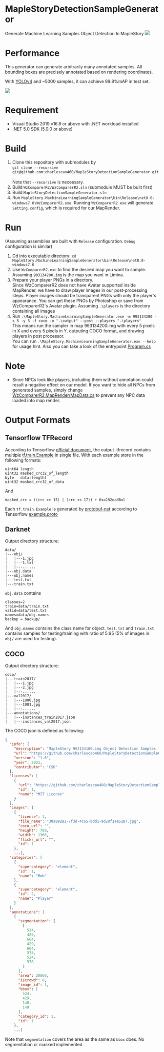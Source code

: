 # MapleStoryDetectionSampleGenerator
Generate Machine Learning Samples Object Detection In MapleStory
![](https://github.com/charlescao460/MapleStoryDetectionSampleGenerator/blob/master/pictures/result.png)



# Performance
This generator can generate arbitrarily many annotated samples. All bounding boxes are precisely annotated based on rendering coordinates.

With [YOLOv4](https://github.com/AlexeyAB/darknet/blob/master/cfg/yolov4-custom.cfg) and ~5000 samples, it can achieve 99.8%mAP in test set.


![](https://github.com/charlescao460/MapleStoryDetectionSampleGenerator/blob/master/pictures/chart_yolov4-custom.png)

# Requirement
* Visual Studio 2019 v16.8 or above with .NET workload installed
* .NET 5.0 SDK (5.0.0 or above)

# Build
1. Clone this repository with submodules by </br> `git clone --recursive git@github.com:charlescao460/MapleStoryDetectionSampleGenerator.git`. </br>Note that `--recursive` is necessary.
2. Build `WzComparerR2/WzComparerR2.sln` (submodule MUST be built first)
3. Build `MapleStoryDetectionSampleGenerator.sln`
4. Run `MapleStory.MachineLearningSampleGenerator\bin\Release\net8.0-windows7.0\WzComparerR2.exe`. Running `WzComparerR2.exe` will generate `Setting.config`, which is required for our MapRender.

# Run
(Assuming assemblies are built with `Release` configuration. `Debug` configuration is similar)
1. Cd into executable directory: `cd MapleStory.MachineLearningSampleGenerator\bin\Release\net8.0-windows7.0`
2. Use `WzComparerR2.exe` to find the desired map you want to sample. Assuming `993134200.img` is the map you want in Limina.
3. Prepare your player PNGs in a directory. </br>Since WzComparerR2 does not have Avatar supported inside MapRender, we have to draw player images in our post-processing steps. Player images should be transparent PNGs with only the player's appearance. You can get these PNGs by Photoshop or save from WzComparerR2's Avatar plugin. Assuming `.\players` is the directory containing all images
4. Run ```.\MapleStory.MachineLearningSampleGenerator.exe -m 993134200 -x 5 -y 5 -f coco -o ".\output" --post --players ".\players"```</br>
This means run the sampler in map 993134200.img with every 5 pixels in X and every 5 pixels in Y, outputing COCO format, and drawing players in post processor. </br>
You can run `.\MapleStory.MachineLearningSampleGenerator.exe --help` for usage hint. Also you can take a look of the entrypoint [Program.cs](https://github.com/charlescao460/MapleStoryDetectionSampleGenerator/blob/master/MapleStory.MachineLearningSampleGenerator/Program.cs)

# Note
* Since NPCs look like players, including them without annotation could result a negative effect on our model. If you want to hide all NPCs from generated samples, simply change [WzComparerR2.MapRender/MapData.cs](https://github.com/Kagamia/WzComparerR2/blob/master/WzComparerR2.MapRender/MapData.cs) to prevent any NPC data loaded into map render. 

# Output Formats
## Tensorflow TFRecord
According to Tensorflow [official document](https://www.tensorflow.org/tutorials/load_data/tfrecord#tfrecords_format_details), the output .tfrecord contains multiple [tf.train.Example](https://www.tensorflow.org/api_docs/python/tf/train/Example) in single file. With each example store in the following formats:

```
uint64 length
uint32 masked_crc32_of_length
byte   data[length]
uint32 masked_crc32_of_data
```
And
```
masked_crc = ((crc >> 15) | (crc << 17)) + 0xa282ead8ul
```
Each `tf.train.Example` is generated by [protobuf-net](https://github.com/protobuf-net/protobuf-net) according to Tensorflow [example.proto](https://github.com/tensorflow/tensorflow/blob/master/tensorflow/core/example/example.proto)

## Darknet
Output directory structure:
```
data/
|---obj/
|   |---1.jpg
|   |---1.txt
|   |---......
|---obj.data
|---obj.names
|---test.txt
|---train.txt
```
`obj.data` contains 
```
classes=2
train=data/train.txt
valid=data/test.txt
names=data/obj.names
backup = backup/
```
And `obj.names` contains the class name for object. `test.txt` and `train.txt` contains samples for testing/training with ratio of 5:95 (5% of images in `obj/` are used for testing).

## COCO
Output directory structure:
```
coco/
|---train2017/
|   |---1.jpg
|   |---2.jpg
|   |---......
|---val2017/
|   |---1000.jpg
|   |---1001.jpg
|   |---......
|---annotations/
|   |---instances_train2017.json
|   |---instances_val2017.json
```
The COCO json is defined as following:
```json
{
  "info": {
    "description": "MapleStory 993134100.img Object Detection Samples - Training",
    "url": "https://github.com/charlescao460/MapleStoryDetectionSampleGenerator",
    "version": "1.0",
    "year": 2021,
    "contributor": "CSR"
  },
  "licenses": [
    {
      "url": "https://github.com/charlescao460/MapleStoryDetectionSampleGenerator/blob/master/LICENSE",
      "id": 1,
      "name": "MIT License"
    }
  ],
  "images": [
    {
      "license": 1,
      "file_name": "30a892e1-7f3d-4c65-bdd1-9d28f1ae5187.jpg",
      "coco_url": "",
      "height": 768,
      "width": 1366,
      "flickr_url": "",
      "id": 1
    },
    ...],
  "categories": [
    {
      "supercategory": "element",
      "id": 1,
      "name": "Mob"
    },
    {
      "supercategory": "element",
      "id": 2,
      "name": "Player"
    }
  ],
  "annotations": [
    {
      "segmentation": [
        [
          524,
          429,
          664,
          429,
          664,
          578,
          524,
          578
        ]
      ],
      "area": 20860,
      "iscrowd": 0,
      "image_id": 1,
      "bbox": [
        524,
        429,
        140,
        149
      ],
      "category_id": 1,
      "id": 1
    },
    ...]
```
Note that `segmentation` covers the area as the same as `bbox` does. No segmentation or masked implemented .
